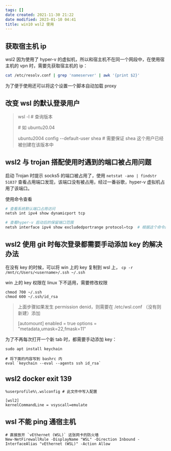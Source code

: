 ```yaml
---
tags: []
date created: 2021-11-30 21:22
date modified: 2023-01-10 04:41
title: win10 wsl2 使用
---
```


## 获取宿主机 ip

wsl2 因为使用了 hyper-v 的虚拟机，所以和宿主机不在同一个网段中，在使用宿主机的 vpn 时，需要先获取宿主机的 ip：

```bash
cat /etc/resolv.conf | grep 'nameserver' | awk '{print $2}'
```

为了便于使用还可以将这个设置一个脚本自动加载 proxy

## 改变 wsl 的默认登录用户

> wsl -l # 查询版本
>
> \# 如 ubuntu20.04
>
> ubuntu2004 config --default-user shea # 需要保证 shea 这个用户已经被创建在该版本中

## wsl2 与 trojan 搭配使用时遇到的端口被占用问题

启动 Trojan 时提示 socks5 的端口被占用了，使用 `netstat -ano | findstr 51837` 查看占用端口发现，该端口没有被占用，经过一番谷歌，hyper-v 虚拟机占用了该端口。

使用命令查看

```powershell
# 查看系统默认端口占用访问
netsh int ipv4 show dynamicport tcp

# 查看hyper-v 启动后的保留端口范围
netsh interface ipv4 show excludedportrange protocol=tcp  # 根据这个命令的输出，可以看到Trojan的默认socks5的端口是被占用了，所以更改Trojan默认的socks5的端口即可解决
```

## wsl2 使用 git 时每次登录都需要手动添加 key 的解决办法

在没有 key 的时候，可以将 win 上的 key 复制到 wsl 上， `cp -r /mnt/c/Users/<username>/.ssh ~/.ssh`

win 上的 key 权限在 linux 下不适用，需要修改权限

```shell
chmod 700 ~/.ssh
chmod 600 ~/.ssh/id_rsa
```

> 上面步骤如果发生 permission denid，则需要在 /etc/wsl.conf （没有则新建）添加
>
> [automount]
>		enabled = true
> 		options = "metadata,umask=22,fmask=11"

为了不再每次打开一个新 tab 时，都需要手动添加 key：

```
sudo apt install keychain

# 将下面的内容写到 bashrc 内
eval `keychain --eval --agents ssh id_rsa`
```

## wsl2 docker exit 139

```
%userprofile%\.wslconfig # 此文件中写入配置

[wsl2]
kernelCommandLine = vsyscall=emulate
```

## wsl 不能 ping 通宿主机

```shell
# 直接放开 `vEthernet (WSL)` 这张网卡的防火墙
New-NetFirewallRule -DisplayName "WSL" -Direction Inbound -InterfaceAlias "vEthernet (WSL)" -Action Allow
```


